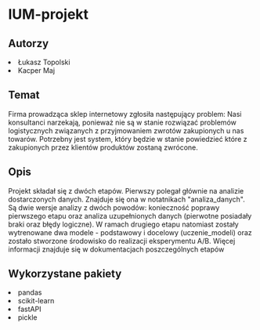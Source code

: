 # IUM-projekt

## Autorzy
<li> Łukasz Topolski
<li> Kacper Maj

## Temat

Firma prowadząca sklep internetowy zgłosiła następujący problem: Nasi konsultanci narzekają, ponieważ nie są w stanie rozwiązać problemów logistycznych związanych z przyjmowaniem zwrotów zakupionych u nas towarów. Potrzebny jest system, który będzie w stanie powiedzieć które z zakupionych przez klientów produktów zostaną zwrócone.

## Opis

Projekt składał się z dwóch etapów. Pierwszy polegał głównie na analizie dostarczonych danych. Znajduje się ona w notatnikach "analiza_danych". Są dwie wersje analizy z dwóch powodów: konieczność poprawy pierwszego etapu oraz analiza uzupełnionych danych (pierwotne posiadały braki oraz błędy logiczne). W ramach drugiego etapu natomiast zostały wytrenowane dwa modele - podstawowy i docelowy (uczenie_modeli) oraz zostało stworzone środowisko do realizacji eksperymentu A/B. Więcej informacji znajduje się w dokumentacjach poszczególnych etapów

## Wykorzystane pakiety
  <li> pandas
  <li> scikit-learn
  <li> fastAPI
  <li> pickle

